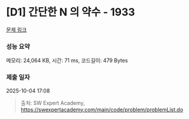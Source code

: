 # [D1] 간단한 N 의 약수 - 1933 

[문제 링크](https://swexpertacademy.com/main/code/problem/problemDetail.do?contestProbId=AV5PhcWaAKIDFAUq) 

### 성능 요약

메모리: 24,064 KB, 시간: 71 ms, 코드길이: 479 Bytes

### 제출 일자

2025-10-04 17:08



> 출처: SW Expert Academy, https://swexpertacademy.com/main/code/problem/problemList.do